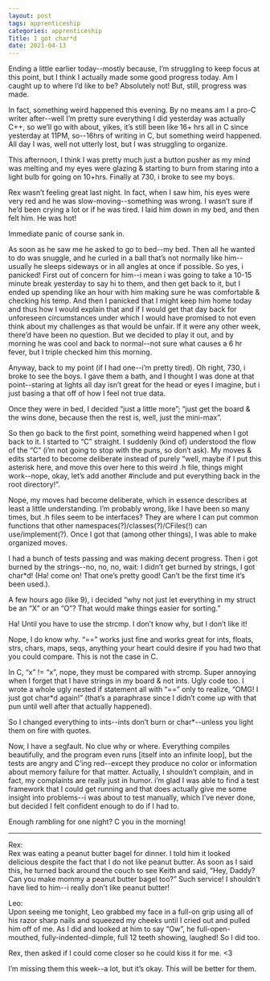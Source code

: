 ```yaml
---
layout: post 
tags: apprenticeship
categories: apprenticeship
Title: I got char*d
date: 2021-04-13
---
```


Ending a little earlier today--mostly because, I’m struggling to keep focus at this point, but I think I actually made some good progress today.  Am I caught up to where I’d like to be?  Absolutely not!  But, still, progress was made.

In fact, something weird happened this evening.  By no means am I a pro-C writer after--well I’m pretty sure everything I did yesterday was actually C++, so we’ll go with about, yikes, it’s still been like 16+ hrs all in C since yesterday at 11PM, so--16hrs of writing in C, but something weird happened.  All day I was, well not utterly lost, but I was struggling to organize. 

This afternoon, I think I was pretty much just a button pusher as my mind was melting and my eyes were glazing & starting to burn from staring into a light bulb for going on 10+hrs.  Finally at 730, i broke to see my boys.  

Rex wasn’t feeling great last night.  In fact, when I saw him, his eyes were very red and he was slow-moving--something was wrong.  I wasn’t sure if he’d been crying a lot or if he was tired.  I laid him down in my bed, and then felt him.  He was hot!  

Immediate panic of course sank in.

As soon as he saw me he asked to go to bed--my bed.  Then all he wanted to do was snuggle, and he curled in a ball that’s not normally like him--usually he sleeps sideways or in all angles at once if possible.  So yes, i panicked!  First out of concern for him--i mean i was going to take a 10-15 minute break yesterday to say hi to them, and then get back to it, but I ended up spending like an hour with him making sure he was comfortable & checking his temp.  And then I panicked that I might keep him home today and thus how I would explain that and if I would get that day back for unforeseen circumstances under which I would have promised to not even think about my challenges as that would be unfair.  If it were any other week, there’d have been no question.  But we decided to play it out, and by morning he was cool and back to normal--not sure what causes a 6 hr fever, but I triple checked him this morning.

Anyway, back to my point (if I had one--i’m pretty tired).  Oh right, 730, i broke to see the boys.  I gave them a bath, and I thought I was done at that point--staring at lights all day isn’t great for the head or eyes I imagine, but i just basing a that off of how I feel not true data.  

Once they were in bed, I decided “just a little more”; “just get the board & the wins done, because then the rest is, well, just the mini-max”.

So then go back to the first point, something weird happened when I got back to it.  I started to “C” straight.  I suddenly (kind of) understood the flow of the “C” (i’m not going to stop with the puns, so don’t ask).  My moves & edits started to become deliberate instead of purely “well, maybe if I put this asterisk here, and move this over here to this weird .h file, things might work--nope, okay, let’s add another #include and put everything back in the root directory!”.  

Nope, my moves had become deliberate, which in essence describes at least a little understanding.  I’m probably wrong, like I have been so many times, but .h files seem to be interfaces?  They are where I can put common functions that other namespaces(?)/classes(?)/CFiles(!) can use/implement(?).  Once I got that (among other things), I was able to make organized moves.  

I had a bunch of tests passing and was making decent progress.  Then i got burned by the strings--no, no, no, wait: I didn’t get burned by strings, I got char*d! (Ha! come on! That one’s pretty good!  Can’t be the first time it’s been used.).

A few hours ago (like 9), i decided “why not just let everything in my struct be an “X” or an “O”?  That would make things easier for sorting.”  

Ha!  Until you have to use the strcmp.  I don’t know why, but I don’t like it!  

Nope, I do know why.  “==” works just fine and works great for ints, floats, strs, chars, maps, seqs, anything your heart could desire if you had two that you could compare.  This is not the case in C.

In C, “x” != “x”, nope, they must be compared with strcmp.  Super annoying when I forget that I have strings in my board & not ints.  Ugly code too.  I wrote a whole ugly nested if statement all with “==” only to realize, “OMG!  I just got char*d again!”  (that’s a paraphrase since I didn’t come up with that pun until well after that actually happened).

So I changed everything to ints--ints don’t burn or char*--unless you light them on fire with quotes.  

Now, I have a segfault.  No clue why or where.  Everything compiles beautifully, and the program even runs [itself into an infinite loop], but the tests are angry and C’ing red--except they produce no color or information about memory failure for that matter.  Actually, I shouldn’t complain, and in fact, my complaints are really just in humor.  i’m glad I was able to find a test framework that I could get running and that does actually give me some insight into problems--i was about to test manually, which I’ve never done, but decided I felt confident enough to do if I had to.

Enough rambling for one night?  C you in the morning!


***

Rex:  
Rex was eating a peanut butter bagel for dinner.  I told him it looked delicious despite the fact that I do not like peanut butter.  As soon as I said this, he turned back around the couch to see Keith and said, “Hey, Daddy?  Can you make mommy a peanut butter bagel too?”  Such service!  I shouldn’t have lied to him--i really don’t like peanut butter!

Leo:  
Upon seeing me tonight, Leo grabbed my face in a full-on grip using all of his razor sharp nails and squeezed my cheeks until I cried out and pulled him off of me.  As I did and looked at him to say “Ow”, he full-open-mouthed, fully-indented-dimple, full 12 teeth showing, laughed!  So I did too.  

Rex, then asked if I could come closer so he could kiss it for me.  <3

I’m missing them this week--a lot, but it’s okay.  This will be better for them.  
